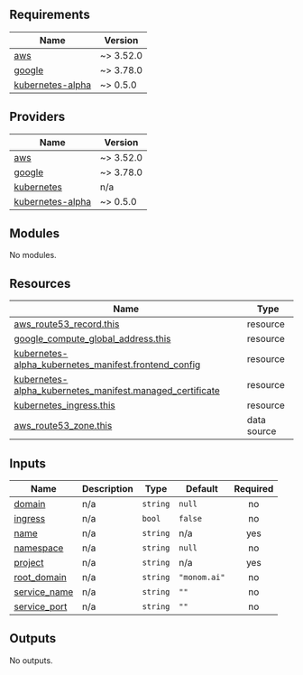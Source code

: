 ## Requirements

| Name | Version |
|------|---------|
| <a name="requirement_aws"></a> [aws](#requirement\_aws) | ~> 3.52.0 |
| <a name="requirement_google"></a> [google](#requirement\_google) | ~> 3.78.0 |
| <a name="requirement_kubernetes-alpha"></a> [kubernetes-alpha](#requirement\_kubernetes-alpha) | ~> 0.5.0 |

## Providers

| Name | Version |
|------|---------|
| <a name="provider_aws"></a> [aws](#provider\_aws) | ~> 3.52.0 |
| <a name="provider_google"></a> [google](#provider\_google) | ~> 3.78.0 |
| <a name="provider_kubernetes"></a> [kubernetes](#provider\_kubernetes) | n/a |
| <a name="provider_kubernetes-alpha"></a> [kubernetes-alpha](#provider\_kubernetes-alpha) | ~> 0.5.0 |

## Modules

No modules.

## Resources

| Name | Type |
|------|------|
| [aws_route53_record.this](https://registry.terraform.io/providers/hashicorp/aws/latest/docs/resources/route53_record) | resource |
| [google_compute_global_address.this](https://registry.terraform.io/providers/hashicorp/google/latest/docs/resources/compute_global_address) | resource |
| [kubernetes-alpha_kubernetes_manifest.frontend_config](https://registry.terraform.io/providers/hashicorp/kubernetes-alpha/latest/docs/resources/kubernetes_manifest) | resource |
| [kubernetes-alpha_kubernetes_manifest.managed_certificate](https://registry.terraform.io/providers/hashicorp/kubernetes-alpha/latest/docs/resources/kubernetes_manifest) | resource |
| [kubernetes_ingress.this](https://registry.terraform.io/providers/hashicorp/kubernetes/latest/docs/resources/ingress) | resource |
| [aws_route53_zone.this](https://registry.terraform.io/providers/hashicorp/aws/latest/docs/data-sources/route53_zone) | data source |

## Inputs

| Name | Description | Type | Default | Required |
|------|-------------|------|---------|:--------:|
| <a name="input_domain"></a> [domain](#input\_domain) | n/a | `string` | `null` | no |
| <a name="input_ingress"></a> [ingress](#input\_ingress) | n/a | `bool` | `false` | no |
| <a name="input_name"></a> [name](#input\_name) | n/a | `string` | n/a | yes |
| <a name="input_namespace"></a> [namespace](#input\_namespace) | n/a | `string` | `null` | no |
| <a name="input_project"></a> [project](#input\_project) | n/a | `string` | n/a | yes |
| <a name="input_root_domain"></a> [root\_domain](#input\_root\_domain) | n/a | `string` | `"monom.ai"` | no |
| <a name="input_service_name"></a> [service\_name](#input\_service\_name) | n/a | `string` | `""` | no |
| <a name="input_service_port"></a> [service\_port](#input\_service\_port) | n/a | `string` | `""` | no |

## Outputs

No outputs.
